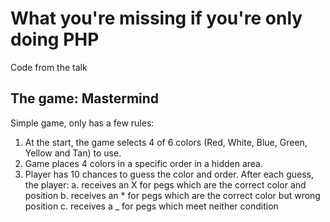 What you're missing if you're only doing PHP
============================================

Code from the talk

The game: Mastermind
--------------------

Simple game, only has a few rules:

1. At the start, the game selects 4 of 6 colors (Red, White, Blue, Green, Yellow and Tan) to use.
2. Game places 4 colors in a specific order in a hidden area.
3. Player has 10 chances to guess the color and order. After each guess, the player:
  a. receives an X for pegs which are the correct color and position
  b. receives an * for pegs which are the correct color but wrong position
  c. receives a _ for pegs which meet neither condition
